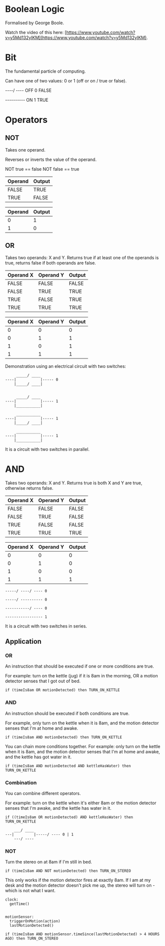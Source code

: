 # Boolean Logic

Formalised by George Boole.

Watch the video of this here: [https://www.youtube.com/watch?v=y5Md132yIKM](https://www.youtube.com/watch?v=y5Md132yIKM).

# Bit

The fundamental particle of computing.

Can have one of two values: 0 or 1 (off or on / true or false).

----/ ----    OFF  0   FALSE

----------    ON   1   TRUE

# Operators

## NOT

Takes one operand.

Reverses or inverts the value of the operand.

NOT true == false
NOT false == true

Operand |  Output
--|--
FALSE | TRUE
TRUE | FALSE

Operand |  Output
--|--
0 | 1
1 | 0

## OR

Takes two operands: X and Y. Returns true if at least one of the operands is true, returns false if both operands are false.

Operand X | Operand Y | Output
-- | -- | --
FALSE | FALSE | FALSE
FALSE | TRUE | TRUE
TRUE | FALSE | TRUE
TRUE | TRUE | TRUE

Operand X | Operand Y | Output
-- | -- | --
0 | 0 | 0
0 | 1 | 1
1 | 0 | 1
1 | 1 | 1

Demonstration using an electrical circuit with two switches:

```
     _____/ ____
----|           |----- 0
    |_____/ ____|


     _____/ ____
----|           |----- 1
    |___________|

     ___________
----|           |----- 1
    |_____/ ____|

     ___________
----|           |----- 1
    |___________|  
```

It is a circuit with two switches in parallel.

# AND 

Takes two operands: X and Y. Returns true is both X and Y are true, otherwise returns false.

Operand X | Operand Y | Output
-- | -- | --
FALSE | FALSE | FALSE
FALSE | TRUE | FALSE
TRUE | FALSE | FALSE
TRUE | TRUE | TRUE

Operand X | Operand Y | Output
-- | -- | --
0 | 0 | 0
0 | 1 | 0
1 | 0 | 0
1 | 1 | 1

```
-----/ ----/ ---- 0

-----/ ---------- 0

-----------/ ---- 0

----------------- 1
```
It is a circuit with two switches in series.

## Application

### OR  

An instruction that should be executed if one or more conditions are true.

For example: turn on the kettle (jug) if it is 8am in the morning, OR a motion detector senses that I got out of bed.

`if (timeIs8am OR motionDetected) then TURN_ON_KETTLE`

### AND

An instruction should be executed if both conditions are true.

For example, only turn on the kettle when it is 8am, and the motion detector senses that I'm at home and awake.

`if (timeIs8am AND motionDetected) then TURN_ON_KETTLE`

You can chain more conditions together. For example: only turn on the kettle when it is 8am, and the motion detector senses that I'm at home and awake, and the kettle has got water in it.

`if (timeIs8am AND motionDetected AND kettleHasWater) then TURN_ON_KETTLE`

### Combination

You can combine different operators. 

For example: turn on the kettle when it's either 8am or the motion detector senses that I'm awake, and the kettle has water in it.

`if ((timeIs8am OR motionDetected) AND kettleHasWater) then TURN_ON_KETTLE`

```
    ___/ ____
---|         |-----/ ---- 0 | 1
    ---/ ----
```

### NOT 

Turn the stereo on at 8am if I'm still in bed.

`if (timeIs8am AND NOT motionDetected) then TURN_ON_STEREO`

This only works if the motion detector fires at exactly 8am. If I am at my desk and the motion detector doesn't pick me up, the stereo will turn on - which is not what I want.

```
clock:
  getTime()


motionSensor:
  triggerOnMotion(action)
  lastMotionDetected()

```

`if (timeIs8am AND motionSensor.timeSince(lastMotionDetected) > 4 HOURS AGO) then TURN_ON_STEREO`

     